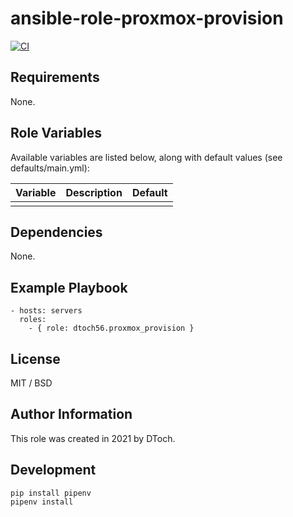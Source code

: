 ansible-role-proxmox-provision
=========

[![CI](https://github.com/dtoch56/ansible-role-proxmox-provision/workflows/CI/badge.svg?event=push)](https://github.com/dtoch56/ansible-role-proxmox-provision/actions?query=workflow%3ACI)



Requirements
------------

None.

Role Variables
--------------

Available variables are listed below, along with default values (see defaults/main.yml):

| Variable         | Description                                                          | Default  |
| ---------------- |:-------------------------------------------------------------------- |:-------- |
|                  |                                                                      |          |

Dependencies
------------

None.

Example Playbook
----------------

    - hosts: servers
      roles:
        - { role: dtoch56.proxmox_provision }

License
-------

MIT / BSD

Author Information
------------------

This role was created in 2021 by DToch.

Development
------------------

    pip install pipenv
    pipenv install
